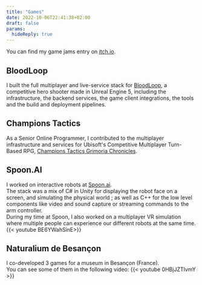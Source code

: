 ```yaml
---
title: "Games"
date: 2022-10-06T22:41:38+02:00
draft: false
params: 
  hideReply: true
---
```

You can find my game jams entry on [itch.io](https://rheneross.itch.io/).  

## BloodLoop
I built the full multiplayer and live-service stack for [BloodLoop](https://www.bloodloop.com), a competitive hero shooter made in Unreal Engine 5, including the infrastructure, the backend services, the game client integrations, the tools and the build and deployment pipelines.

## Champions Tactics
As a Senior Online Programmer, I contributed to the multiplayer infrastructure and services for Ubisoft's Competitive Multiplayer Turn-Based RPG, [Champions Tactics Grimoria Chronicles](https://championstactics.ubisoft.com/).

## Spoon.AI
I worked on interactive robots at [Spoon.ai](https://spoon.ai/).  
The stack was a mix of C# in Unity for displaying the robot face on a screen, and simulating the physical world ; as well as C++ for the low level components like video and sound capture or streaming commands to the arm controller.  
During my time at Spoon, I also worked on a multiplayer VR simulation where multiple people can experience our different robots at the same time.
{{< youtube BE6YWahSinE>}}

## Naturalium de Besançon
I co-developed 3 games for a museum in Besançon (France).  
You can see some of them in the following video:
{{< youtube 0HBjJZTlvmY >}}